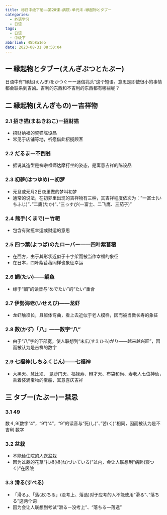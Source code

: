 ```yaml
---
title: 标日中级下册——第28课-病院-单元末-縁起物とタブー
categories:
  - 外语学习
  - 日语
tags:
  - 日语
  - 中级下
abbrlink: 45b8a1eb
date: 2023-08-31 08:50:04
---
```

## 一 縁起物とタブー(えんぎぶつとたぶー)

日语中有“縁起(えんぎ)をかつぐーー迷信兆头”这个短语。意思是即使很小的事情都会联系到吉凶。吉利的东西和不吉利的东西都有哪些呢？

<!--more-->

## 二 縁起物(えんぎもの)ー吉祥物

### 2.1 招き猫(まねきねこ)ー招财猫

* 招财纳福的瓷猫陈设品
* 常见于店铺等地，祈愿借此招揽顾客

### 2.2 だるまー不倒翁

* 据说其造型是禅宗祖师达摩打坐的姿态，是寓意吉祥的陈设品

### 2.3 初夢(はつゆめ)ー初梦

* 元旦或元月2日夜里做的梦叫初梦
* 通常的说法，在初梦里出现的吉祥物有三种，其吉祥程度依次为：”一富士(いちふじ)”、”二鷹(たか)”、”三っすび(一富士、二飞鹰、三茄子)”

### 2.4 熊手(くまで)ー竹耙

* 包含有聚揽幸运或财运的意思

### 2.5 四つ葉(よつば)のたローバー——四叶紫苜蓿

* 在西方，由于其形状近似于十字架而被当作幸福的象征
* 在日本，四叶紫苜蓿同样也象征幸运

### 2.6 鯛(たい)——鲷鱼

* 缘于“鲷”的读音与“めでたい”的“たい”重合

### 2.7 伊勢海老(いせえび)——龙虾

* 龙虾触须长，且躯体弯曲，看上去近似于老人模样，因而被当做长寿的象征

### 2.8 数(かず)「八」——数字“八”

* 由于“八”字的下部宽，使人联想到“末広(すえひろ)がり——越来越兴旺”，因而被认为是吉祥的数字

### 2.9 七福神(しちふくじん)——七福神

* 大黑天、慧比须、 昆沙门天、福禄寿、辩才天、布袋和尚、寿老人七位神仙，乘着装满宝物的宝船，寓意喜庆吉祥

## 三 タブー(たぶー)ー禁忌

### 3.1 49

数４,9(数字“4”，“9”)“4”，“9”的读音与“死(し)”、”苦(く)”相同，因而被认为是不吉利 数字

### 3.2 盆栽

* 不能给住院的人送盆栽
* 因为盆栽的花草“扎根(根(ね)づいている)”盆内，会让人联想到“病卧(寝つく)”在医院

### 3.3 滑る(すべる)

* 「滑る」、「落(お)ちる」(没考上、落选)对于应考的人不能使用“滑る”、”落ちる”这两个词
* 因为会让人联想到考试“滑るー没考上”、“落ちる—落选”